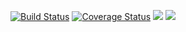 [![Build Status](https://travis-ci.org/antoinehng/pixelwalker.svg?branch=django_2.0)](https://travis-ci.org/antoinehng/pixelwalker 'Travis CI') [![Coverage Status](https://coveralls.io/repos/github/antoinehng/pixelwalker/badge.svg?branch=django_2.0)](https://coveralls.io/github/antoinehng/pixelwalker?branch=django_2.0 'Coveralls') [![](https://img.shields.io/docker/stars/antoinehng/pixelwalker.svg)](https://hub.docker.com/r/antoinehng/pixelwalker 'DockerHub') [![](https://img.shields.io/docker/pulls/antoinehng/pixelwalker.svg)](https://hub.docker.com/r/antoinehng/pixelwalker 'DockerHub')